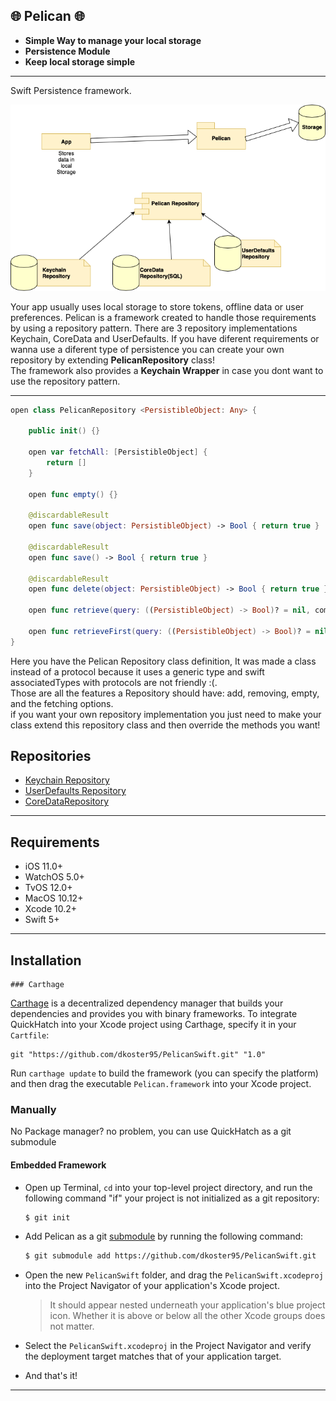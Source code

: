 

## 🌐 Pelican 🌐
- **Simple Way to manage your local storage**
- **Persistence Module**
- **Keep local storage simple**
---

Swift Persistence framework.

![](https://github.com/dkoster95/PelicanSwift/blob/master/pelicandiagram.png)

Your app usually uses local storage to store tokens, offline data or user preferences.
Pelican is a framework created to handle those requirements by using a repository pattern.
There are 3 repository implementations Keychain, CoreData and UserDefaults.
If you have diferent requirements or wanna use a diferent type of persistence you can create your own repository by extending **PelicanRepository** class!  
The framework also provides a **Keychain Wrapper** in case you dont want to use the repository pattern.

---
```swift
open class PelicanRepository <PersistibleObject: Any> {
    
    public init() {}
    
    open var fetchAll: [PersistibleObject] {
        return []
    }
    
    open func empty() {}
    
    @discardableResult
    open func save(object: PersistibleObject) -> Bool { return true }
    
    @discardableResult
    open func save() -> Bool { return true }
    
    @discardableResult
    open func delete(object: PersistibleObject) -> Bool { return true }
    
    open func retrieve(query: ((PersistibleObject) -> Bool)? = nil, completionHandler: (Result<[PersistibleObject], Error>) -> Void) {}
    
    open func retrieveFirst(query: ((PersistibleObject) -> Bool)? = nil, completionHandler: (Result<PersistibleObject, Error>) -> Void) {}
}
```
Here you have the Pelican Repository class definition, It was made a class instead of a protocol because it uses a generic type and swift associatedTypes with protocols are not friendly :(.  
Those are all the features a Repository should have: add, removing, empty, and the fetching options.  
if you want your own repository implementation you just need to make your class extend this repository class and then override the methods you want!


## Repositories
- [Keychain Repository](https://github.com/dkoster95/PelicanSwift/blob/master/Docs/KeychainRepository.md)
- [UserDefaults Repository](https://github.com/dkoster95/PelicanSwift/blob/master/Docs/UserDefaultsRepository.md)
- [CoreDataRepository](https://github.com/dkoster95/PelicanSwift/blob/master/Docs/CoreDataRepository.md)

---

## Requirements

- iOS 11.0+ 
- WatchOS 5.0+
- TvOS 12.0+
- MacOS 10.12+
- Xcode 10.2+
- Swift 5+

---

## Installation
	### Carthage

[Carthage](https://github.com/Carthage/Carthage) is a decentralized dependency manager that builds your dependencies and provides you with binary frameworks. To integrate QuickHatch into your Xcode project using Carthage, specify it in your `Cartfile`:

```ogdl
git "https://github.com/dkoster95/PelicanSwift.git" "1.0"
```

Run `carthage update` to build the framework (you can specify the platform) and then drag the executable `Pelican.framework` into your Xcode project.

### Manually

No Package manager? no problem, you can use QuickHatch as a git submodule

#### Embedded Framework

- Open up Terminal, `cd` into your top-level project directory, and run the following command "if" your project is not initialized as a git repository:

  ```bash
  $ git init
  ```

- Add Pelican as a git [submodule](https://git-scm.com/docs/git-submodule) by running the following command:

  ```bash
  $ git submodule add https://github.com/dkoster95/PelicanSwift.git
  ```

- Open the new `PelicanSwift` folder, and drag the `PelicanSwift.xcodeproj` into the Project Navigator of your application's Xcode project.

    > It should appear nested underneath your application's blue project icon. Whether it is above or below all the other Xcode groups does not matter.

- Select the `PelicanSwift.xcodeproj` in the Project Navigator and verify the deployment target matches that of your application target.


- And that's it!
---

